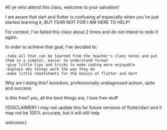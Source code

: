 All ye who attend this class, welcome to your salvation!

I am aware that dart and flutter is confusing af especially when you've just started learning it, BUT FEAR NOT FOR I AM HERE TO HELP!

For context, I've failed this class about 2 times and do not intend to redo it again.

In order to achieve that goal, I've decided to:

    -take all that can be learned from the teacher's class notes and put them in a simpler, easier to understand format
    -give little tips and tricks to make coding more enjoyable
    -explain why things work the way they do
    -make little cheatsheets for the basics of flutter and dart

Why am I doing this? boredom, professionally undiagnosed autism, spite and success

Is this free? yes, all the best things are, I love free stuff

!!DISCLAIMER!! I may not update this for future versions of flutter/dart and it may not be 100% accurate, but it will still help

welcome:)
